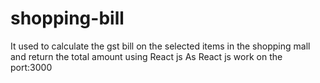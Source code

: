 # shopping-bill
It used to calculate the gst bill on the selected items in the shopping mall and return the total amount using React js 
As React js work on the port:3000
